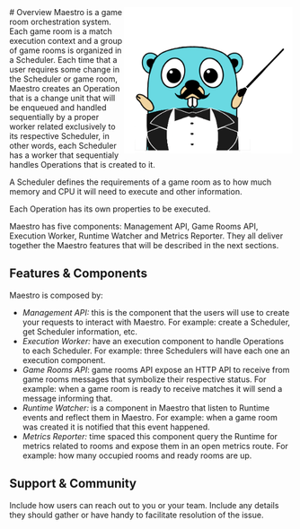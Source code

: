 <img align="right" width="300" height="260" src="./images/gopher-maestro.png">
# Overview
Maestro is a game room orchestration system. Each game room is a match execution context and a group of game rooms is organized in a Scheduler. Each time that a user requires some change in the Scheduler or game room, Maestro creates an Operation that is a change unit that will be enqueued and handled sequentially by a proper worker related exclusively to its respective Scheduler, in other words, each Scheduler has a worker that sequentialy handles Operations that is created to it.

A Scheduler defines the requirements of a game room as to how much memory and CPU it will need to execute and other information.

Each Operation has its own properties to be executed.

Maestro has five components: Management API, Game Rooms API, Execution Worker, Runtime Watcher and Metrics Reporter. They all deliver together the Maestro features that will be described in the next sections.

## Features & Components

Maestro is composed by:

- *Management API:* this is the component that the users will use to create your requests to interact with Maestro. For example: create a Scheduler, get Scheduler information, etc.
- *Execution Worker:* have an execution component to handle Operations to each Scheduler. For example: three Schedulers will have each one an execution component.
- *Game Rooms API*: game rooms API expose an HTTP API to receive from game rooms messages that symbolize their respective status. For example: when a game room is ready to receive matches it will send a message informing that.
- *Runtime Watcher:* is a component in Maestro that listen to Runtime events and reflect them in Maestro. For example: when a game room was created it is notified that this event happened.
- *Metrics Reporter:* time spaced this component query the Runtime for metrics related to rooms and expose them in an open metrics route. For example: how many occupied rooms and ready rooms are up.

## Support & Community

Include how users can reach out to you or your team. Include any details they should gather or have handy to facilitate resolution of the issue.
